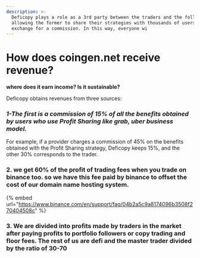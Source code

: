 ```yaml
---
description: >-
  Deficopy plays a role as a 3rd party between the traders and the followers,
  allowing the former to share their strategies with thousands of users in
  exchange for a commission. In this way, everyone wi
---
```


# How does  coingen.net  receive revenue?

**where does it earn income? Is it sustainable?**

Deficopy  obtains revenues from three  sources:

### _1-The first is a commission of 15% of all the benefits obtained by users who use Profit Sharing like grab, uber business model._&#x20;

For example, if a provider charges a commission of 45% on the benefits obtained with the Profit Sharing strategy, Deficopy  keeps 15%, and the other 30% corresponds to the trader.

### 2. we get 60% of the profit of trading fees when you trade on binance too. so we have this fee paid by binance to offset the cost of our domain name hosting system.

{% embed url="https://www.binance.com/en/support/faq/04b2a5c9a8174096b3508f270404508c" %}

### 3. We are divided into profits made by traders in the market after paying profits to portfolio followers or copy trading and floor fees. The rest of us are defi and the master trader divided by the ratio of 30-70
